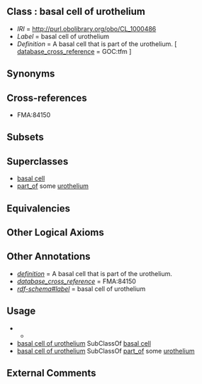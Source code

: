 
## Class : basal cell of urothelium

 * *IRI* = http://purl.obolibrary.org/obo/CL_1000486
 * *Label* = basal cell of urothelium
 * *Definition* = A basal cell that is part of the urothelium. [ [database_cross_reference](../../ef/oboInOwl#hasDbXref.md) = GOC:tfm ]

## Synonyms


## Cross-references

 * FMA:84150

## Subsets


## Superclasses

 * [basal cell](../../CL/46/CL_0000646.md)
 * [part_of](../../BFO/50/BFO_0000050.md) some [urothelium](../../UBERON/65/UBERON_0000365.md)

## Equivalencies


## Other Logical Axioms


## Other Annotations

 * *[definition](../../IAO/15/IAO_0000115.md)* = A basal cell that is part of the urothelium.
 * *[database_cross_reference](../../ef/oboInOwl#hasDbXref.md)* = FMA:84150
 * *[rdf-schema#label](../../el/rdf-schema#label.md)* = basal cell of urothelium

## Usage

 * -
 * [basal cell of urothelium](../../CL/86/CL_1000486.md) SubClassOf [basal cell](../../CL/46/CL_0000646.md)
 * [basal cell of urothelium](../../CL/86/CL_1000486.md) SubClassOf [part_of](../../BFO/50/BFO_0000050.md) some [urothelium](../../UBERON/65/UBERON_0000365.md)

## External Comments

